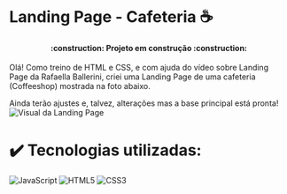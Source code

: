 # Landing Page - Cafeteria ☕
<h4 align="center"> 
    :construction:  Projeto em construção  :construction:
</h4>
Olá! Como treino de HTML e CSS, e com ajuda do vídeo sobre Landing Page da Rafaella Ballerini, criei uma Landing Page de uma cafeteria (Coffeeshop) mostrada na foto abaixo.

Ainda terão ajustes e, talvez, alterações mas a base principal está pronta!
![Visual da Landing Page](https://github.com/jumalisilva/landing_page/assets/139915382/62895bd0-d063-47ea-b883-e2a794ca920a)

# ✔️ Tecnologias utilizadas:
![JavaScript](https://img.shields.io/badge/JavaScript-F7DF1E?style=for-the-badge&logo=javascript&logoColor=black)
![HTML5](https://img.shields.io/badge/HTML5-E34F26?style=for-the-badge&logo=html5&logoColor=white)
![CSS3](https://img.shields.io/badge/CSS3-1572B6?style=for-the-badge&logo=css3&logoColor=white)
